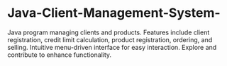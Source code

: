 # Java-Client-Management-System-
Java program managing clients and products. Features include client registration, credit limit calculation, product registration, ordering, and selling. Intuitive menu-driven interface for easy interaction. Explore and contribute to enhance functionality.
